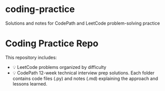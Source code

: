 # coding-practice
Solutions and notes for CodePath and LeetCode problem-solving practice
# Coding Practice Repo

This repository includes:
- 💡 LeetCode problems organized by difficulty
- 💡 CodePath 12-week technical interview prep solutions. Each folder contains code files (.py) and notes (.md) explaining the approach and lessons learned.

